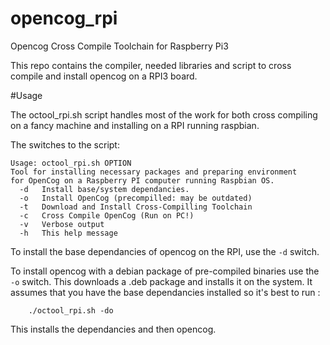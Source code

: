 # opencog_rpi
Opencog Cross Compile Toolchain for Raspberry Pi3

This repo contains the compiler, needed libraries and script to
cross compile and install opencog on a RPI3 board. 

#Usage

The octool_rpi.sh script handles most of the work for both 
cross compiling on a fancy machine and installing on a RPI 
running raspbian. 

The switches to the script:

```
Usage: octool_rpi.sh OPTION
Tool for installing necessary packages and preparing environment
for OpenCog on a Raspberry PI computer running Raspbian OS.
  -d   Install base/system dependancies.
  -o   Install OpenCog (precompilled: may be outdated)
  -t   Download and Install Cross-Compilling Toolchain
  -c   Cross Compile OpenCog (Run on PC!)
  -v   Verbose output
  -h   This help message
```


To install the base dependancies of opencog on the RPI,
use the ```-d``` switch. 

To install opencog with a debian package of pre-compiled 
binaries use the ```-o``` switch. This downloads a .deb
package and installs it on the system. 
It assumes that you have the base dependancies installed 
so it's best to run :
```
    ./octool_rpi.sh -do
```
This installs the dependancies and then opencog. 


